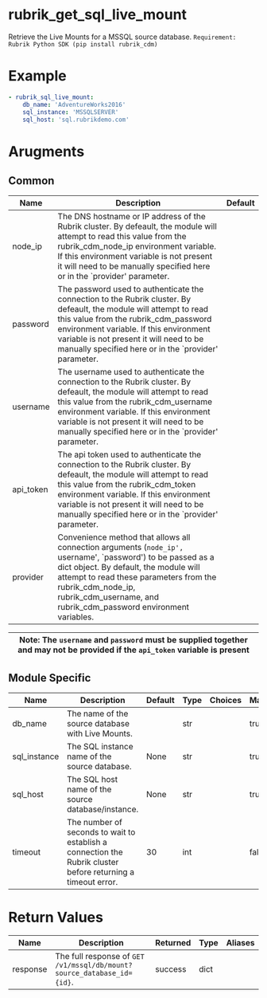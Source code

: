 # rubrik_get_sql_live_mount

Retrieve the Live Mounts for a MSSQL source database.
`Requirement: Rubrik Python SDK (pip install rubrik_cdm)`

# Example

```yaml
- rubrik_sql_live_mount:
    db_name: 'AdventureWorks2016'
    sql_instance: 'MSSQLSERVER'
    sql_host: 'sql.rubrikdemo.com'
```

# Arugments

## Common

| Name      | Description                                                                                                                                                                                                                                                                                               | Default |
|-----------|-----------------------------------------------------------------------------------------------------------------------------------------------------------------------------------------------------------------------------------------------------------------------------------------------------------|---------|
| node_ip   | The DNS hostname or IP address of the Rubrik cluster. By defeault, the module will attempt to read this value from the rubrik_cdm_node_ip environment variable. If this environment variable is not present it will need to be manually specified here or in the `provider' parameter.                    |         |
| password  | The password used to authenticate the connection to the Rubrik cluster. By defeault, the module will attempt to read this value from the rubrik_cdm_password environment variable. If this environment variable is not present it will need to be manually specified here or in the `provider' parameter. |         |
| username  | The username used to authenticate the connection to the Rubrik cluster. By defeault, the module will attempt to read this value from the rubrik_cdm_username environment variable. If this environment variable is not present it will need to be manually specified here or in the `provider' parameter. |         |
| api_token | The api token used to authenticate the connection to the Rubrik cluster. By defeault, the module will attempt to read this value from the rubrik_cdm_token environment variable. If this environment variable is not present it will need to be manually specified here or in the `provider' parameter.   |         |
| provider  | Convenience method that allows all connection arguments (`node_ip', `username', `password') to be passed as a dict object. By default, the module will attempt to read these parameters from the rubrik_cdm_node_ip, rubrik_cdm_username, and rubrik_cdm_password environment variables.                  |         |

| Note: The `username` and `password` must be supplied together and may not be provided if the `api_token` variable is present|
| --- |

## Module Specific

| Name                   | Description                                                                                                                                                         | Default | Type | Choices | Mandatory | Aliases |
|------------------------|---------------------------------------------------------------------------------------------------------------------------------------------------------------------|---------|------|---------|-----------|---------|
| db_name                | The name of the source database with Live Mounts.        |         | str  |         | true      |         |
| sql_instance           | The SQL instance name of the source database.          | None | str  |         |true|         |
| sql_host               | The SQL host name of the source database/instance.   | None   | str |         |true|         |
| timeout                | The number of seconds to wait to establish a connection the Rubrik cluster before returning a timeout error. | 30      | int  |         |false|         |

# Return Values

| Name     | Description                                                                | Returned | Type | Aliases |
|----------|----------------------------------------------------------------------------|----------|------|---------|
| response | The full response of `GET /v1/mssql/db/mount?source_database_id={id}`.           | success  | dict |         |
